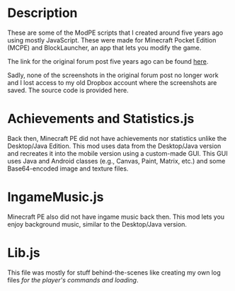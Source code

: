 # Description

These are some of the ModPE scripts that I created around five years ago using mostly JavaScript. These were made for Minecraft Pocket Edition (MCPE) and BlockLauncher, an app that lets you modify the game.

The link for the original forum post five years ago can be found [here](https://www.minecraftforum.net/forums/minecraft-pocket-edition/mcpe-mods-tools/2175171-android-0-11-x-achievements-gui-statistics-gui).

Sadly, none of the screenshots in the original forum post no longer work and I lost access to my old Dropbox account where the screenshots are saved. The source code is provided here.

# Achievements and Statistics.js

Back then, Minecraft PE did not have achievements nor statistics unlike the Desktop/Java Edition. This mod uses data from the Desktop/Java version and recreates it into the mobile version using a custom-made GUI. This GUI uses Java and Android classes (e.g., Canvas, Paint, Matrix, etc.) and some Base64-encoded image and texture files.

# IngameMusic.js

Minecraft PE also did not have ingame music back then. This mod lets you enjoy background music, similar to the Desktop/Java version.

# Lib.js

This file was mostly for stuff behind-the-scenes like creating my own log files *for the player's commands and loading*.